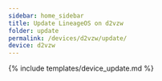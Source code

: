 ```yaml
---
sidebar: home_sidebar
title: Update LineageOS on d2vzw
folder: update
permalink: /devices/d2vzw/update/
device: d2vzw
---
```

{% include templates/device_update.md %}
